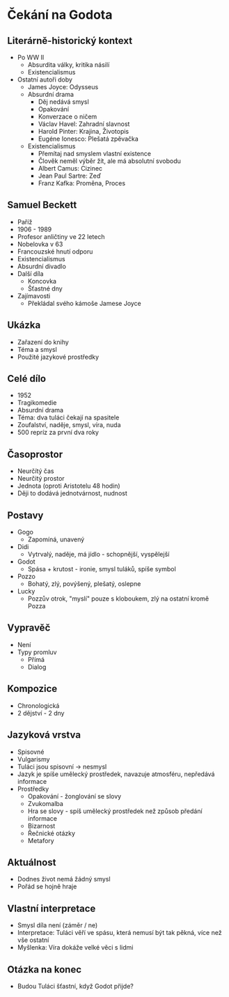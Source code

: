 # Čekání na Godota

## Literárně-historický kontext
- Po WW II
    - Absurdita války, kritika násilí
    - Existencialismus
- Ostatní autoři doby
    - James Joyce: Odysseus
    - Absurdní drama
        - Děj nedává smysl
        - Opakování
        - Konverzace o ničem
        - Václav Havel: Zahradní slavnost
        - Harold Pinter: Krajina, Životopis
        - Eugéne Ionesco: Plešatá zpěvačka
    - Existencialismus
        - Přemítaj nad smyslem vlastní existence
        - Člověk neměl výběr žít, ale má absolutní svobodu
        - Albert Camus: Cizinec
        - Jean Paul Sartre: Zeď
        - Franz Kafka: Proměna, Proces

## Samuel Beckett
- Paříž
- 1906 - 1989
- Profesor anličtiny ve 22 letech
- Nobelovka v 63
- Francouzské hnutí odporu
- Existencialismus
- Absurdní divadlo
- Další díla
    - Koncovka
    - Šťastné dny
- Zajímavosti
    - Překládal svého kámoše Jamese Joyce

## Ukázka
- Zařazení do knihy
- Téma a smysl
- Použité jazykové prostředky

## Celé dílo
- 1952
- Tragikomedie
- Absurdní drama
- Téma: dva tuláci čekají na spasitele
- Zoufalství, naděje, smysl, víra, nuda
- 500 repríz za první dva roky

## Časoprostor
- Neurčítý čas
- Neurčitý prostor
- Jednota (oproti Aristotelu 48 hodin)
- Ději to dodává jednotvárnost, nudnost

## Postavy
- Gogo
    - Zapomíná, unavený
- Didi
    - Vytrvalý, naděje, má jídlo - schopnější, vyspělejší
- Godot
    - Spása + krutost - ironie, smysl tuláků, spíše symbol
- Pozzo
    - Bohatý, zlý, povýšený, plešatý, oslepne
- Lucky
    - Pozzův otrok, "myslí" pouze s kloboukem, zlý na ostatní kromě Pozza

## Vypravěč
- Není
- Typy promluv
    - Přímá
    - Dialog

## Kompozice
- Chronologická
- 2 dějství - 2 dny

## Jazyková vrstva
- Spisovné
- Vulgarismy
- Tuláci jsou spisovní -> nesmysl
- Jazyk je spíše umělecký prostředek, navazuje atmosféru, nepředává informace
- Prostředky
    - Opakování - žonglování se slovy
    - Zvukomalba
    - Hra se slovy - spíš umělecký prostředek než způsob předání informace
    - Bizarnost
    - Řečnické otázky
    - Metafory

## Aktuálnost
- Dodnes život nemá žádný smysl
- Pořád se hojně hraje

## Vlastní interpretace
- Smysl díla není (záměr / ne)
- Interpretace: Tuláci věří ve spásu, která nemusí být tak pěkná, více než vše ostatní
- Myšlenka: Víra dokáže velké věci s lidmi

## Otázka na konec
- Budou Tuláci šťastní, když Godot přijde?
